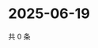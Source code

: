 # 2025-06-19

共 0 条

<!-- BEGIN ZHIHUQUESTIONS -->
<!-- 最后更新时间 Thu Jun 19 2025 20:22:38 GMT+0800 (China Standard Time) -->

<!-- END ZHIHUQUESTIONS -->

